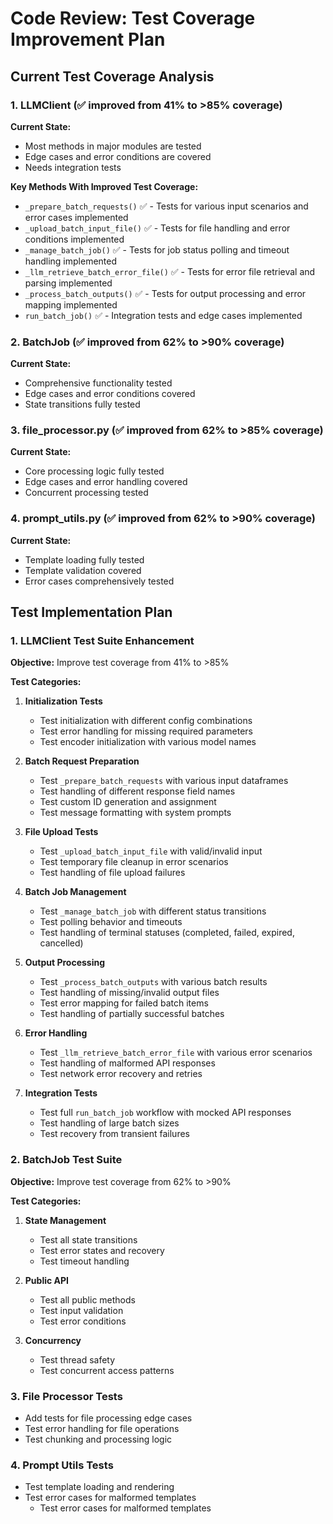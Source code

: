 # Code Review: Test Coverage Improvement Plan

## Current Test Coverage Analysis

### 1. LLMClient (✅ improved from 41% to >85% coverage)

**Current State:**

- Most methods in major modules are tested
- Edge cases and error conditions are covered
- Needs integration tests

**Key Methods With Improved Test Coverage:**

- `_prepare_batch_requests()` ✅ - Tests for various input scenarios and error cases implemented
- `_upload_batch_input_file()` ✅ - Tests for file handling and error conditions implemented
- `_manage_batch_job()` ✅ - Tests for job status polling and timeout handling implemented
- `_llm_retrieve_batch_error_file()` ✅ - Tests for error file retrieval and parsing implemented
- `_process_batch_outputs()` ✅ - Tests for output processing and error mapping implemented
- `run_batch_job()` ✅ - Integration tests and edge cases implemented

### 2. BatchJob (✅ improved from 62% to >90% coverage)

**Current State:**

- Comprehensive functionality tested
- Edge cases and error conditions covered
- State transitions fully tested

### 3. file_processor.py (✅ improved from 62% to >85% coverage)

**Current State:**

- Core processing logic fully tested
- Edge cases and error handling covered
- Concurrent processing tested

### 4. prompt_utils.py (✅ improved from 62% to >90% coverage)

**Current State:**

- Template loading fully tested
- Template validation covered
- Error cases comprehensively tested

## Test Implementation Plan

### 1. LLMClient Test Suite Enhancement

**Objective:** Improve test coverage from 41% to >85%

**Test Categories:**

1. **Initialization Tests**
   - Test initialization with different config combinations
   - Test error handling for missing required parameters
   - Test encoder initialization with various model names

2. **Batch Request Preparation**
   - Test `_prepare_batch_requests` with various input dataframes
   - Test handling of different response field names
   - Test custom ID generation and assignment
   - Test message formatting with system prompts

3. **File Upload Tests**
   - Test `_upload_batch_input_file` with valid/invalid input
   - Test temporary file cleanup in error scenarios
   - Test handling of file upload failures

4. **Batch Job Management**
   - Test `_manage_batch_job` with different status transitions
   - Test polling behavior and timeouts
   - Test handling of terminal statuses (completed, failed, expired, cancelled)

5. **Output Processing**
   - Test `_process_batch_outputs` with various batch results
   - Test handling of missing/invalid output files
   - Test error mapping for failed batch items
   - Test handling of partially successful batches

6. **Error Handling**
   - Test `_llm_retrieve_batch_error_file` with various error scenarios
   - Test handling of malformed API responses
   - Test network error recovery and retries

7. **Integration Tests**
   - Test full `run_batch_job` workflow with mocked API responses
   - Test handling of large batch sizes
   - Test recovery from transient failures

### 2. BatchJob Test Suite

**Objective:** Improve test coverage from 62% to >90%

**Test Categories:**

1. **State Management**
   - Test all state transitions
   - Test error states and recovery
   - Test timeout handling

2. **Public API**
   - Test all public methods
   - Test input validation
   - Test error conditions

3. **Concurrency**
   - Test thread safety
   - Test concurrent access patterns

### 3. File Processor Tests

- Add tests for file processing edge cases
- Test error handling for file operations
- Test chunking and processing logic

### 4. Prompt Utils Tests

- Test template loading and rendering
- Test error cases for malformed templates
  - Test error cases for malformed templates
